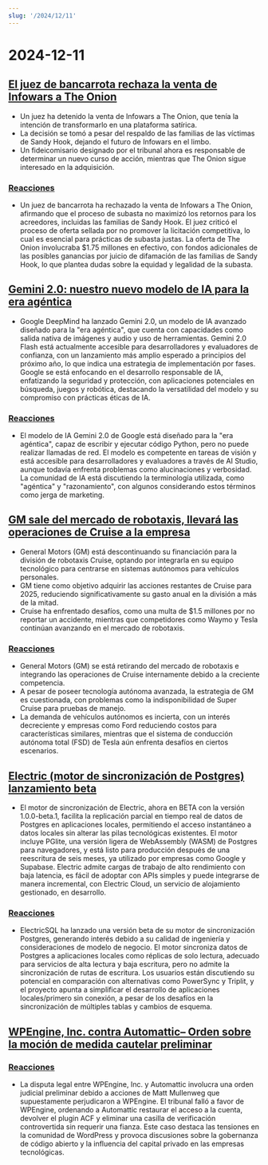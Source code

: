 ```yaml
---
slug: '/2024/12/11'
---
```


# 2024-12-11

## [El juez de bancarrota rechaza la venta de Infowars a The Onion](https://www.nytimes.com/2024/12/10/business/media/the-onion-infowars-alex-jones.html)

- Un juez ha detenido la venta de Infowars a The Onion, que tenía la intención de transformarlo en una plataforma satírica.
- La decisión se tomó a pesar del respaldo de las familias de las víctimas de Sandy Hook, dejando el futuro de Infowars en el limbo.
- Un fideicomisario designado por el tribunal ahora es responsable de determinar un nuevo curso de acción, mientras que The Onion sigue interesado en la adquisición.

### [Reacciones](https://news.ycombinator.com/item?id=42384921)

- Un juez de bancarrota ha rechazado la venta de Infowars a The Onion, afirmando que el proceso de subasta no maximizó los retornos para los acreedores, incluidas las familias de Sandy Hook. El juez criticó el proceso de oferta sellada por no promover la licitación competitiva, lo cual es esencial para prácticas de subasta justas. La oferta de The Onion involucraba $1.75 millones en efectivo, con fondos adicionales de las posibles ganancias por juicio de difamación de las familias de Sandy Hook, lo que plantea dudas sobre la equidad y legalidad de la subasta.

## [Gemini 2.0: nuestro nuevo modelo de IA para la era agéntica](https://blog.google/technology/google-deepmind/google-gemini-ai-update-december-2024/)

- Google DeepMind ha lanzado Gemini 2.0, un modelo de IA avanzado diseñado para la "era agéntica", que cuenta con capacidades como salida nativa de imágenes y audio y uso de herramientas. Gemini 2.0 Flash está actualmente accesible para desarrolladores y evaluadores de confianza, con un lanzamiento más amplio esperado a principios del próximo año, lo que indica una estrategia de implementación por fases. Google se está enfocando en el desarrollo responsable de IA, enfatizando la seguridad y protección, con aplicaciones potenciales en búsqueda, juegos y robótica, destacando la versatilidad del modelo y su compromiso con prácticas éticas de IA.

### [Reacciones](https://news.ycombinator.com/item?id=42388783)

- El modelo de IA Gemini 2.0 de Google está diseñado para la "era agéntica", capaz de escribir y ejecutar código Python, pero no puede realizar llamadas de red. El modelo es competente en tareas de visión y está accesible para desarrolladores y evaluadores a través de AI Studio, aunque todavía enfrenta problemas como alucinaciones y verbosidad. La comunidad de IA está discutiendo la terminología utilizada, como "agéntica" y "razonamiento", con algunos considerando estos términos como jerga de marketing.

## [GM sale del mercado de robotaxis, llevará las operaciones de Cruise a la empresa](https://www.cnbc.com/2024/12/10/gm-halts-funding-of-robotaxi-development-by-cruise.html)

- General Motors (GM) está descontinuando su financiación para la división de robotaxis Cruise, optando por integrarla en su equipo tecnológico para centrarse en sistemas autónomos para vehículos personales.
- GM tiene como objetivo adquirir las acciones restantes de Cruise para 2025, reduciendo significativamente su gasto anual en la división a más de la mitad.
- Cruise ha enfrentado desafíos, como una multa de $1.5 millones por no reportar un accidente, mientras que competidores como Waymo y Tesla continúan avanzando en el mercado de robotaxis.

### [Reacciones](https://news.ycombinator.com/item?id=42381637)

- General Motors (GM) se está retirando del mercado de robotaxis e integrando las operaciones de Cruise internamente debido a la creciente competencia.
- A pesar de poseer tecnología autónoma avanzada, la estrategia de GM es cuestionada, con problemas como la indisponibilidad de Super Cruise para pruebas de manejo.
- La demanda de vehículos autónomos es incierta, con un interés decreciente y empresas como Ford reduciendo costos para características similares, mientras que el sistema de conducción autónoma total (FSD) de Tesla aún enfrenta desafíos en ciertos escenarios.

## [Electric (motor de sincronización de Postgres) lanzamiento beta](https://electric-sql.com/blog/2024/12/10/electric-beta-release)

- El motor de sincronización de Electric, ahora en BETA con la versión 1.0.0-beta.1, facilita la replicación parcial en tiempo real de datos de Postgres en aplicaciones locales, permitiendo el acceso instantáneo a datos locales sin alterar las pilas tecnológicas existentes. El motor incluye PGlite, una versión ligera de WebAssembly (WASM) de Postgres para navegadores, y está listo para producción después de una reescritura de seis meses, ya utilizado por empresas como Google y Supabase. Electric admite cargas de trabajo de alto rendimiento con baja latencia, es fácil de adoptar con APIs simples y puede integrarse de manera incremental, con Electric Cloud, un servicio de alojamiento gestionado, en desarrollo.

### [Reacciones](https://news.ycombinator.com/item?id=42383136)

- ElectricSQL ha lanzado una versión beta de su motor de sincronización Postgres, generando interés debido a su calidad de ingeniería y consideraciones de modelo de negocio. El motor sincroniza datos de Postgres a aplicaciones locales como réplicas de solo lectura, adecuado para servicios de alta lectura y baja escritura, pero no admite la sincronización de rutas de escritura. Los usuarios están discutiendo su potencial en comparación con alternativas como PowerSync y Triplit, y el proyecto apunta a simplificar el desarrollo de aplicaciones locales/primero sin conexión, a pesar de los desafíos en la sincronización de múltiples tablas y cambios de esquema.

## [WPEngine, Inc. contra Automattic– Orden sobre la moción de medida cautelar preliminar](https://www.courtlistener.com/docket/69221176/64/wpengine-inc-v-automattic-inc/)

### [Reacciones](https://news.ycombinator.com/item?id=42382829)

- La disputa legal entre WPEngine, Inc. y Automattic involucra una orden judicial preliminar debido a acciones de Matt Mullenweg que supuestamente perjudicaron a WPEngine. El tribunal falló a favor de WPEngine, ordenando a Automattic restaurar el acceso a la cuenta, devolver el plugin ACF y eliminar una casilla de verificación controvertida sin requerir una fianza. Este caso destaca las tensiones en la comunidad de WordPress y provoca discusiones sobre la gobernanza de código abierto y la influencia del capital privado en las empresas tecnológicas.

<head>
  <meta property="og:title" content="El juez de bancarrota rechaza la venta de Infowars a The Onion" />
  <meta property="og:type" content="website" />
  <meta property="og:image" content="https://og.cho.sh/api/og/?title=El%20juez%20de%20bancarrota%20rechaza%20la%20venta%20de%20Infowars%20a%20The%20Onion&subheading=mi%C3%A9rcoles%2C%2011%20de%20diciembre%20de%202024%3A%20Resumen%20de%20Hacker%20News" />
</head>
